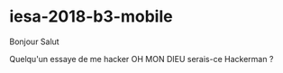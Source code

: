 # iesa-2018-b3-mobile

Bonjour Salut 

Quelqu'un essaye de me hacker OH MON DIEU serais-ce Hackerman ?
